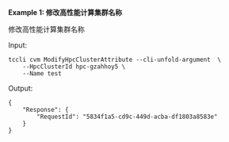 **Example 1: 修改高性能计算集群名称**

修改高性能计算集群名称

Input: 

```
tccli cvm ModifyHpcClusterAttribute --cli-unfold-argument  \
    --HpcClusterId hpc-gzahhoy5 \
    --Name test
```

Output: 
```
{
    "Response": {
        "RequestId": "5834f1a5-cd9c-449d-acba-df1803a8583e"
    }
}
```


